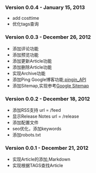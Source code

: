 ### Version 0.0.4 - January 15, 2013

* add costtime
* 优化tags查询


### Version 0.0.3 - December 26, 2012

* 添加评论功能
* 添加预览功能
* 添加更新Article功能
* 添加删除Article功能
* 实现Archive功能
* 添加Ping Google博客功能,[pingin_API](http://www.google.cn/intl/zh-CN/help/blogsearch/pinging_API.html)
* 添加Sitemap,实现参考[Google Sitemap](http://support.google.com/webmasters/bin/answer.py?hl=en&answer=156184&topic=8476&ctx=topic)


### Version 0.0.2 - December 18, 2012
	
* 添加RSS支持		url = /feed
* 显示Release Notes	url = /release
* 添加配置文件
* seo优化，添加keywords
* 添加robots.txt


### Version 0.0.1 - December 21, 2012

* 实现Article的添加,Markdown
* 实现根据TAGS查找Article
